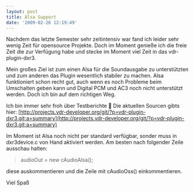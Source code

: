 ```yaml
---
layout: post
title: Alsa Support
date: '2009-02-26 12:19:49'
---
```



Nachdem das letzte Semester sehr zeitintensiv war fand ich leider sehr wenig Zeit für opensource Projekte.
 Doch im Moment genieße ich die freie Zeit die zur Verfügung habe und stecke im Moment viel Zeit in das
 vdr-plugin-dxr3.

Mein großes Ziel ist zum einen Alsa für die Soundausgabe zu unterstützten und zum anderen das Plugin
 wesentlich stabiler zu machen.
 Alsa funktioniert schon recht gut, auch wenn es noch Probleme beim Umschalten geben kann und Digital PCM
 und AC3 noch nicht unterstützt werden. Doch ich bin auf dem richtigen Weg.

Ich bin immer sehr froh über Testberichte 🙂
 Die aktuellen Sourcen gibts hier: [http://projects.vdr-developer.org/git/?p=vdr-plugin-dxr3.git;a=summary](http://projects.vdr-developer.org/git/?p=vdr-plugin-dxr3.git;a=summary)

Im Moment ist Alsa noch nicht per standard verfügbar, sonder muss in dxr3device.c von Hand aktiviert werden.
 Am besten nach folgender Zeile ausschau halten:

> audioOut = new cAudioAlsa();

diese auskommentieren und die Zeile mit cAudioOss() einkommentieren.

Viel Spaß
